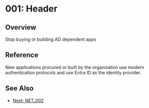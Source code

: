 # 001: Header
## Overview
Stop buying or building AD dependent apps

## Reference
New applications procured or built by the organization use modern authentication protocols and use Entra ID as the identity provider.

## See Also
- [Next: NET_002](NET_002.md)

